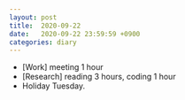```yaml
---
layout: post
title:  2020-09-22
date:   2020-09-22 23:59:59 +0900
categories: diary
---
```


- [Work] meeting 1 hour
- [Research] reading 3 hours, coding 1 hour
- Holiday Tuesday.